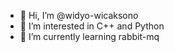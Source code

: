 - 👋 Hi, I’m @widyo-wicaksono
- 👀 I’m interested in C++ and Python
- 🌱 I’m currently learning rabbit-mq

<!---
widyo-wicaksono/widyo-wicaksono is a ✨ special ✨ repository because its `README.md` (this file) appears on your GitHub profile.
You can click the Preview link to take a look at your changes.
--->
